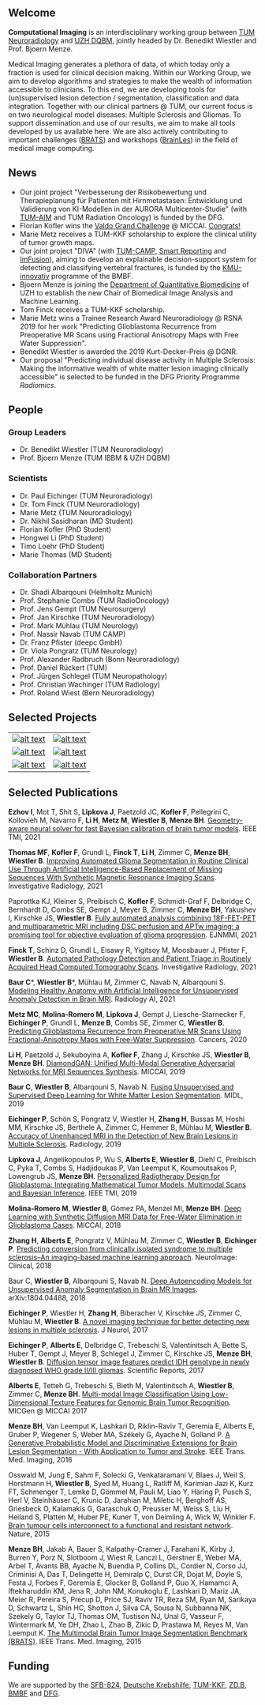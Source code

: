 ## Welcome

**Computational Imaging** is an interdisciplinary working group between [TUM Neuroradiology](https://www.neurokopfzentrum.med.tum.de/neuroradiologie/) and [UZH DQBM](https://www.dqbm.uzh.ch/en/research/menze.html), jointly headed by Dr. Benedikt Wiestler and Prof. Bjoern Menze.

Medical Imaging generates a plethora of data, of which today only a fraction is used for clinical decision making. Within our Working Group, we aim to develop algorithms and strategies to make the wealth of information accessible to clinicians. To this end, we are developing tools for (un)supervised lesion detection / segmentation, classification and data integration. Together with our clinical partners @ TUM, our current focus is on two neurological model diseases: Multiple Sclerosis and Gliomas. To support dissemination and use of our results, we aim to make all tools developed by us available here. We are also actively contributing to important challenges ([BRATS](https://www.med.upenn.edu/sbia/brats2018.html)) and workshops ([BrainLes](http://www.brainlesion-workshop.org/)) in the field of medical image computing.

## News
- Our joint project "Verbesserung der Risikobewertung und Therapieplanung für Patienten mit Hirnmetastasen: Entwicklung und Validierung von KI-Modellen in der AURORA Multicenter-Studie" (with [TUM-AIM](https://aim-lab.io/) and TUM Radiation Oncology) is funded by the DFG.
- Florian Kofler wins the [Valdo Grand Challenge](https://valdo.grand-challenge.org/) @ MICCAI. [Congrats!](https://github.com/CompImg/compimg.github.io/blob/b22b66abdaaf628a16c59a427f04f90bd527a2c2/valdo.jpg)
- Marie Metz receives a TUM-KKF scholarship to explore the clinical utility of tumor growth maps.
- Our joint project "DIVA" (with [TUM-CAMP](http://campar.in.tum.de/WebHome), [Smart Reporting](https://www.smart-reporting.com/en/) and [ImFusion](https://www.imfusion.com/)), aiming to develop an explainable decision-support system for detecting and classifying vertebral fractures, is funded by the [KMU-innovativ](https://www.bmbf.de/bmbf/de/forschung/innovativer-mittelstand/kmu-innovativ/kmu-innovativ_node.html) programme of the BMBF. 
- Bjoern Menze is joining the [Department of Quantitative Biomedicine](https://www.dqbm.uzh.ch/en.html) of UZH to establish the new Chair of Biomedical Image Analysis and Machine Learning.
- Tom Finck receives a TUM-KKF scholarship.
- Marie Metz wins a Trainee Research Award Neuroradiology @ RSNA 2019 for her work "Predicting Glioblastoma Recurrence from Preoperative MR Scans using Fractional Anisotropy Maps with Free Water Suppression".
- Benedikt Wiestler is awarded the 2019 Kurt-Decker-Preis @ DGNR.
- Our proposal "Predicting individual disease activity in Multiple Sclerosis: Making the informative wealth of white matter lesion imaging clinically accessible" is selected to be funded in the DFG Priority Programme *Radiomics*.

## People
### Group Leaders
- Dr. Benedikt Wiestler (TUM Neuroradiology)
- Prof. Bjoern Menze (TUM IBBM & UZH DQBM)

### Scientists
- Dr. Paul Eichinger (TUM Neuroradiology)
- Dr. Tom Finck (TUM Neuroradiology)
- Marie Metz (TUM Neuroradiology)
- Dr. Nikhil Sasidharan (MD Student)
- Florian Kofler (PhD Student)
- Hongwei Li (PhD Student)
- Timo Loehr (PhD Student)
- Marie Thomas (MD Student)

### Collaboration Partners
- Dr. Shadi Albarqouni (Helmholtz Munich)
- Prof. Stephanie Combs (TUM RadioOncology)
- Prof. Jens Gempt (TUM Neurosurgery)
- Prof. Jan Kirschke (TUM Neuroradiology)
- Prof. Mark Mühlau (TUM Neurology)
- Prof. Nassir Navab (TUM CAMP)
- Dr. Franz Pfister (deepc GmbH)
- Dr. Viola Pongratz (TUM Neurology)
- Prof. Alexander Radbruch (Bonn Neuroradiology)
- Prof. Daniel Rückert (TUM)
- Prof. Jürgen Schlegel (TUM Neuropathology)
- Prof. Christian Wachinger (TUM Radiology)
- Prof. Roland Wiest (Bern Neuroradiology)

## Selected Projects
<table>
  <tbody>
    <tr>
      <td><a href="https://arxiv.org/abs/1804.04488"><img src="AnoVAEGAN.jpg" alt="alt text" title="Unsupervised Anomaly Detection" /></a></td>
      <td><a href="https://github.com/CompImg/DIRsub"><img src="DIRsub.jpg" alt="alt text" title="Longitudinal DIR Subtraction" /></a></td>
    </tr>
   <tr>
      <td><a href="https://ieeexplore.ieee.org/document/8654016"><img src="TGM.jpg" alt="alt text" title="Tumor Growth Modeling" /></a></td>
      <td><a href="https://github.com/CompImg/gui_supervoxel_tumor_segmentation"><img src="GUI_screenshot.jpg" alt="alt text" title="Interactive Segmention GUI" /></a></td>
    </tr>
   <tr>
      <td><a href="https://link.springer.com/chapter/10.1007/978-3-030-00931-1_12"><img src="DTIfwe.jpg" alt="alt text" title="Free-water correction in DTI data" /></a></td>
      <td><a href="https://arxiv.org/abs/1904.12894"><img src="synthDIR.jpg" alt="alt text" title="MR sequence synthesis" /></a></td>
    </tr>
  </tbody>
</table>

## Selected Publications

**Ezhov I**, Mot T, Shit S, **Lipkova J**, Paetzold JC, **Kofler F**, Pellegrini C, Kollovieh M, Navarro F, **Li H**, **Metz M**, **Wiestler B**, **Menze BH**. [Geometry-aware neural solver for fast Bayesian calibration of brain tumor models](https://pubmed.ncbi.nlm.nih.gov/34928790/). IEEE TMI, 2021


**Thomas MF**, **Kofler F**, Grundl L, **Finck T**, **Li H**, Zimmer C, **Menze BH**, **Wiestler B**. [Improving Automated Glioma Segmentation in Routine Clinical Use Through Artificial Intelligence-Based Replacement of Missing Sequences With Synthetic Magnetic Resonance Imaging Scans](https://pubmed.ncbi.nlm.nih.gov/34652289/). Investigative Radiology, 2021

Paprottka KJ, Kleiner S, Preibisch C, **Kofler F**, Schmidt-Graf F, Delbridge C, Bernhardt D, Combs SE, Gempt J, Meyer B, Zimmer C, **Menze BH**, Yakushev I, Kirschke JS, **Wiestler B**. [Fully automated analysis combining 18F-FET-PET and multiparametric MRI including DSC perfusion and APTw imaging: a promising tool for objective evaluation of glioma progression](https://pubmed.ncbi.nlm.nih.gov/34173008/). EJNMMI, 2021

**Finck T**, Schinz D, Grundl L, Eisawy R, Yigitsoy M, Moosbauer J, Pfister F, **Wiestler B**. [Automated Pathology Detection and Patient Triage in Routinely Acquired Head Computed Tomography Scans](https://pubmed.ncbi.nlm.nih.gov/33813571/). Investigative Radiology, 2021

**Baur C**\*, **Wiestler B**\*, Mühlau M, Zimmer C, Navab N, Albarqouni S. [Modeling Healthy Anatomy with Artificial Intelligence for Unsupervised Anomaly Detection in Brain MRI](https://pubmed.ncbi.nlm.nih.gov/34136814/). Radiology AI, 2021

**Metz MC**, **Molina-Romero M**, **Lipkova J**, Gempt J, Liesche-Starnecker F, **Eichinger P**, Grundl L, **Menze B**, Combs SE, Zimmer C, **Wiestler B**. [Predicting Glioblastoma Recurrence from Preoperative MR Scans Using Fractional-Anisotropy Maps with Free-Water Suppression](https://pubmed.ncbi.nlm.nih.gov/32204544/). Cancers, 2020

**Li H**, Paetzold J, Sekuboyina A, **Kofler F**, Zhang J, Kirschke JS, **Wiestler B**, **Menze BH**. [DiamondGAN: Unified Multi-Modal Generative Adversarial Networks for MRI Sequences Synthesis](https://arxiv.org/abs/1904.12894). MICCAI, 2019

**Baur C**, **Wiestler B**, Albarqouni S, Navab N. [Fusing Unsupervised and Supervised Deep Learning for White Matter Lesion Segmentation](http://proceedings.mlr.press/v102/baur19a.html). MIDL, 2019

**Eichinger P**, Schön S, Pongratz V, Wiestler H, **Zhang H**, Bussas M, Hoshi MM, Kirschke JS, Berthele A, Zimmer C, Hemmer B, Mühlau M, **Wiestler B**. [Accuracy of Unenhanced MRI in the Detection of New Brain Lesions in Multiple Sclerosis](https://www.ncbi.nlm.nih.gov/pubmed/30860448). Radiology, 2019

**Lipkova J**, Angelikopoulos P, Wu S, **Alberts E**, **Wiestler B**, Diehl C, Preibisch C, Pyka T, Combs S, Hadjidoukas P, Van Leemput K, Koumoutsakos P, Lowengrub JS, **Menze BH**. [Personalized Radiotherapy Design for Glioblastoma: Integrating Mathematical Tumor Models, Multimodal Scans and Bayesian Inference](https://ieeexplore.ieee.org/document/8654016). IEEE TMI, 2019

**Molina-Romero M**, **Wiestler B**, Gómez PA, Menzel MI, **Menze BH**. [Deep Learning with Synthetic Diffusion MRI Data for Free-Water Elimination in Glioblastoma Cases](https://link.springer.com/chapter/10.1007/978-3-030-00931-1_12). MICCAI, 2018

**Zhang H**, **Alberts E**, Pongratz V, Mühlau M, Zimmer C, **Wiestler B**, **Eichinger P**. [Predicting conversion from clinically isolated syndrome to multiple sclerosis–An imaging-based machine learning approach](https://www.sciencedirect.com/science/article/pii/S2213158218303413). NeuroImage: Clinical, 2018

Baur C, **Wiestler B**, Albarqouni S, Navab N. [Deep Autoencoding Models for Unsupervised Anomaly Segmentation in Brain MR Images](https://arxiv.org/abs/1804.04488). arXiv:1804.04488, 2018

**Eichinger P**, Wiestler H, **Zhang H**, Biberacher V, Kirschke JS, Zimmer C, Mühlau M, **Wiestler B**. [A novel imaging technique for better detecting new lesions in multiple sclerosis](https://www.ncbi.nlm.nih.gov/pubmed/28756606). J Neurol, 2017

**Eichinger P**, **Alberts E**, Delbridge C, Trebeschi S, Valentinitsch A, Bette S, Huber T, Gempt J, Meyer B, Schlegel J, Zimmer C, Kirschke JS, **Menze BH**, **Wiestler B**. [Diffusion tensor image features predict IDH genotype in newly diagnosed WHO grade II/III gliomas](https://www.nature.com/articles/s41598-017-13679-4). Scientific Reports, 2017

**Alberts E**, Tetteh G, Trebeschi S, Bieth M, Valentinitsch A, **Wiestler B**, Zimmer C, **Menze BH**. [Multi-modal Image Classification Using Low-Dimensional Texture Features for Genomic Brain Tumor Recognition](https://link.springer.com/chapter/10.1007/978-3-319-67675-3_18). MICGen @ MICCAI 2017

**Menze BH**, Van Leemput K, Lashkari D, Riklin-Raviv T, Geremia E, Alberts E, Gruber P, Wegener S, Weber MA, Székely G, Ayache N, Golland P. [A Generative Probabilistic Model and Discriminative Extensions for Brain Lesion Segmentation - With Application to Tumor and Stroke](https://www.ncbi.nlm.nih.gov/pubmed/26599702). IEEE Trans. Med. Imaging, 2016

Osswald M, Jung E, Sahm F, Solecki G, Venkataramani V, Blaes J, Weil S, Horstmann H, **Wiestler B**, Syed M, Huang L, Ratliff M, Karimian Jazi K, Kurz FT, Schmenger T, Lemke D, Gömmel M, Pauli M, Liao Y, Häring P, Pusch S, Herl V, Steinhäuser C, Krunic D, Jarahian M, Miletic H, Berghoff AS, Griesbeck O, Kalamakis G, Garaschuk O, Preusser M, Weiss S, Liu H, Heiland S, Platten M, Huber PE, Kuner T, von Deimling A, Wick W, Winkler F. [Brain tumour cells interconnect to a functional and resistant network](https://www.ncbi.nlm.nih.gov/pubmed/26536111). Nature, 2015

**Menze BH**, Jakab A, Bauer S, Kalpathy-Cramer J, Farahani K, Kirby J, Burren Y, Porz N, Slotboom J, Wiest R, Lanczi L, Gerstner E, Weber MA, Arbel T, Avants BB, Ayache N, Buendia P, Collins DL, Cordier N, Corso JJ, Criminisi A, Das T, Delingette H, Demiralp Ç, Durst CR, Dojat M, Doyle S, Festa J, Forbes F, Geremia E, Glocker B, Golland P, Guo X, Hamamci A, Iftekharuddin KM, Jena R, John NM, Konukoglu E, Lashkari D, Mariz JA, Meier R, Pereira S, Precup D, Price SJ, Raviv TR, Reza SM, Ryan M, Sarikaya D, Schwartz L, Shin HC, Shotton J, Silva CA, Sousa N, Subbanna NK, Szekely G, Taylor TJ, Thomas OM, Tustison NJ, Unal G, Vasseur F, Wintermark M, Ye DH, Zhao L, Zhao B, Zikic D, Prastawa M, Reyes M, Van Leemput K. [The Multimodal Brain Tumor Image Segmentation Benchmark (BRATS)](https://www.ncbi.nlm.nih.gov/pubmed/25494501). IEEE Trans. Med. Imaging, 2015

## Funding

We are supported by the [SFB-824](http://www.sfb824.de/de/index.php), [Deutsche Krebshilfe](https://www.krebshilfe.de/), [TUM-KKF](http://www.med.tum.de/de/fakult%C3%A4tsinterne-f%C3%B6rderung-kkf), [ZD.B](https://zentrum-digitalisierung.bayern/), [BMBF](https://www.bmbf.de/bmbf/de/forschung/innovativer-mittelstand/kmu-innovativ/kmu-innovativ_node.html) and [DFG](https://www.uniklinik-freiburg.de/radiomics.html).
